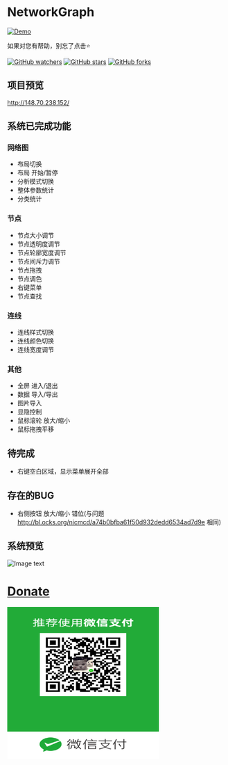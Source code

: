 # NetworkGraph

[![Demo](https://img.shields.io/badge/D3-NetworkGraph-green.svg)](http://148.70.238.152/)

如果对您有帮助，别忘了点击:star:  

[![GitHub watchers](https://img.shields.io/github/watchers/iaboaix/NetworkGraph.svg?style=social&label=Watch)](https://github.com/iaboaix/NetworkGraph)
[![GitHub stars](https://img.shields.io/github/stars/iaboaix/NetworkGraph.svg?style=social)](https://github.com/iaboaix/NetworkGraph)
[![GitHub forks](https://img.shields.io/github/forks/iaboaix/NetworkGraph.svg?style=social)](https://github.com/iaboaix/NetworkGraph/fork)

## 项目预览
http://148.70.238.152/  

## 系统已完成功能
### 网络图
- 布局切换  
- 布局 开始/暂停  
- 分析模式切换  
- 整体参数统计  
- 分类统计  

### 节点
- 节点大小调节  
- 节点透明度调节  
- 节点轮廓宽度调节  
- 节点间斥力调节  
- 节点拖拽  
- 节点调色  
- 右键菜单  
- 节点查找  

### 连线
- 连线样式切换  
- 连线颜色切换  
- 连线宽度调节  

### 其他
- 全屏 进入/退出
- 数据 导入/导出  
- 图片导入  
- 显隐控制  
- 鼠标滚轮 放大/缩小  
- 鼠标拖拽平移  

## 待完成
- 右键空白区域，显示菜单展开全部  

## 存在的BUG
- 右侧按钮 放大/缩小 错位(与问题 http://bl.ocks.org/nicmcd/a74b0bfba61f50d932dedd6534ad7d9e 相同)  

## 系统预览
![Image text](https://github.com/iaboaix/NetworkGraph/blob/master/preview.jpg)

# [Donate](Donate)
<a href="javascript:;" alt="微信"><img src="Donate/wechat.png" height="350" width="350"></a>
